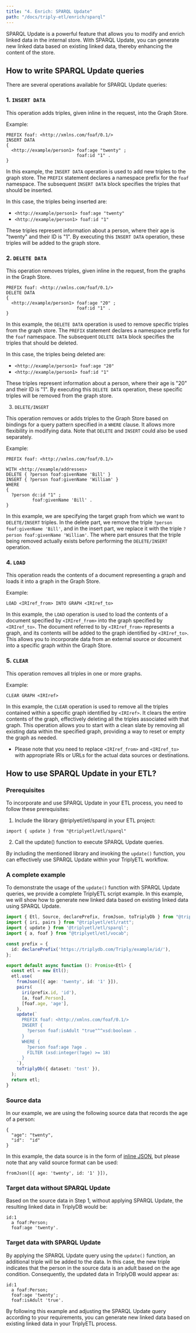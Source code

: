 ```yaml
---
title: "4. Enrich: SPARQL Update"
path: "/docs/triply-etl/enrich/sparql"
---
```


SPARQL Update is a powerful feature that allows you to modify and enrich linked data in the internal store. With SPARQL Update, you can generate new linked data based on existing linked data, thereby enhancing the content of the store.

## How to write SPARQL Update queries

There are several operations available for SPARQL Update queries:

### 1. `INSERT DATA`

This operation adds triples, given inline in the request, into the Graph Store.
   
Example:

```code
PREFIX foaf: <http://xmlns.com/foaf/0.1/>
INSERT DATA
{ 
  <http://example/person1> foaf:age "twenty" ;
                           foaf:id "1" .
}
```

In this example, the `INSERT DATA` operation is used to add new triples to the graph store. The `PREFIX` statement declares a namespace prefix for the `foaf` namespace. The subsequent `INSERT DATA` block specifies the triples that should be inserted.

In this case, the triples being inserted are:

- `<http://example/person1> foaf:age "twenty"`
- `<http://example/person1> foaf:id "1"`
  
These triples represent information about a person, where their age is "twenty" and their ID is "1". By executing this `INSERT DATA` operation, these triples will be added to the graph store.
### 2. `DELETE DATA`

This operation removes triples, given inline in the request, from the graphs in the Graph Store.

```
PREFIX foaf: <http://xmlns.com/foaf/0.1/>
DELETE DATA
{
  <http://example/person1> foaf:age "20" ;
                           foaf:id "1" .
}
```
In this example, the `DELETE DATA` operation is used to remove specific triples from the graph store. The `PREFIX` statement declares a namespace prefix for the `foaf` namespace. The subsequent `DELETE DATA` block specifies the triples that should be deleted.

In this case, the triples being deleted are:

- `<http://example/person1> foaf:age "20"`
- `<http://example/person1> foaf:id "1"`
  
These triples represent information about a person, where their age is "20" and their ID is "1". By executing this `DELETE DATA` operation, these specific triples will be removed from the graph store.

3. `DELETE/INSERT`

This operation removes or adds triples to the Graph Store based on bindings for a query pattern specified in a `WHERE` clause. It allows more flexibility in modifying data. Note that `DELETE` and `INSERT` could also be used separately.

Example:

```
PREFIX foaf: <http://xmlns.com/foaf/0.1/>

WITH <http://example/addresses>
DELETE { ?person foaf:givenName 'Bill' }
INSERT { ?person foaf:givenName 'William' }
WHERE
{
  ?person dc:id "1" ;
          foaf:givenName 'Bill' .
}
```

In this example, we are specifying the target graph from which we want to `DELETE/INSERT` triples. In the delete part, we remove the triple `?person foaf:givenName 'Bill'`, and in the insert part, we replace it with the triple `?person foaf:givenName 'William'`. The where part ensures that the triple being removed actually exists before performing the `DELETE/INSERT` operation.

### 4. `LOAD`

This operation reads the contents of a document representing a graph and loads it into a graph in the Graph Store.
   
Example:

```
LOAD <IRIref_from> INTO GRAPH <IRIref_to>
```


In this example, the `LOAD` operation is used to load the contents of a document specified by `<IRIref_from>` into the graph specified by `<IRIref_to>`. The document referred to by `<IRIref_from>` represents a graph, and its contents will be added to the graph identified by `<IRIref_to>`. This allows you to incorporate data from an external source or document into a specific graph within the Graph Store.

### 5. `CLEAR`

This operation removes all triples in one or more graphs.

Example:

```
CLEAR GRAPH <IRIref>
```

In this example, the `CLEAR` operation is used to remove all the triples contained within a specific graph identified by `<IRIref>`. It clears the entire contents of the graph, effectively deleting all the triples associated with that graph. This operation allows you to start with a clean slate by removing all existing data within the specified graph, providing a way to reset or empty the graph as needed.

* Please note that you need to replace `<IRIref_from>` and `<IRIref_to>` with appropriate IRIs or URLs for the actual data sources or destinations.


## How to use SPARQL Update in your ETL?

### Prerequisites

To incorporate and use SPARQL Update in your ETL process, you need to follow these prerequisites:

1. Include the library @triplyetl/etl/sparql in your ETL project:
   
```code
import { update } from "@triplyetl/etl/sparql"
```
2. Call the update() function to execute SPARQL Update queries.
   
By including the mentioned library and invoking the `update()` function, you can effectively use SPARQL Update within your TriplyETL workflow.

### A complete example

To demonstrate the usage of the `update()` function with SPARQL Update queries, we provide a complete TriplyETL script example. In this example, we will show how to generate new linked data based on existing linked data using SPARQL Update.

```ts
import { Etl, Source, declarePrefix, fromJson, toTriplyDb } from "@triplyetl/etl/generic";
import { iri, pairs } from "@triplyetl/etl/ratt";
import { update } from '@triplyetl/etl/sparql';
import { a, foaf } from "@triplyetl/etl/vocab";

const prefix = {
  id: declarePrefix('https://triplydb.com/Triply/example/id/'),
};

export default async function (): Promise<Etl> {
  const etl = new Etl();
  etl.use(
    fromJson([{ age: 'twenty', id: '1' }]),
    pairs(
      iri(prefix.id, 'id'),
      [a, foaf.Person],
      [foaf.age, 'age'],
    ),
    update(`
      PREFIX foaf: <http://xmlns.com/foaf/0.1/>
      INSERT {
        ?person foaf:isAdult "true"^^xsd:boolean .
      }
      WHERE {
        ?person foaf:age ?age .
        FILTER (xsd:integer(?age) >= 18)
      }
    `),
    toTriplyDb({ dataset: 'test' }),
  );
  return etl;
}
```

### Source data

In our example, we are using the following source data that records the age of a person:

```code
{
  "age": "twenty",
  "id":  "id"
}
```
In this example, the data source is in the form of [inline JSON](/docs/triply-etl/extract/types#inline-json), but please note that any valid source format can be used:

```code
fromJson([{ age: 'twenty', id: '1' }]),
```

### Target data without SPARQL Update

Based on the source data in Step 1, without applying SPARQL Update, the resulting linked data in TriplyDB would be:

```code
id:1
  a foaf:Person;
  foaf:age 'twenty'.
```

### Target data with SPARQL Update

By applying the SPARQL Update query using the `update()` function, an additional triple will be added to the data. In this case, the new triple indicates that the person in the source data is an adult based on the age condition. Consequently, the updated data in TriplyDB would appear as:

```code
id:1
  a foaf:Person;
  foaf:age 'twenty';
  foaf:isAdult 'true'.
```

By following this example and adjusting the SPARQL Update query according to your requirements, you can generate new linked data based on existing linked data in your TriplyETL process.